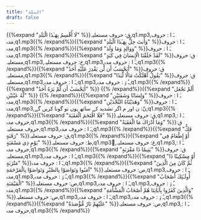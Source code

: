 ```yaml
---
title: "البلد"
draft: false
---
```

 {{%expand "لَا أُقْسِمُ بِهَـٰذَا الْبَلَدِ" %}}ق: حروف مستعلیہ,q1.mp3,ـَ ا :  حروف مدہ,q1.mp3{{% /expand%}}{{%expand "وَأَنتَ حِلٌّ بِهَـٰذَا الْبَلَدِ" %}}ـَ ا :  حروف مدہ,q1.mp3{{% /expand%}}{{%expand "وَوَالِدٍ وَمَا وَلَدَ" %}}ـَ ا :  حروف مدہ,q1.mp3{{% /expand%}}{{%expand "لَقَدْ خَلَقْنَا الْإِنسَانَ فِي كَبَدٍ" %}}ق: حروف مستعلیہ,q1.mp3,خ: حروف مستعلیہ,q1.mp3,ـَ ا :  حروف مدہ,q1.mp3{{% /expand%}}{{%expand "أَيَحْسَبُ أَن لَّن يَقْدِرَ عَلَيْهِ أَحَدٌ" %}}ق: حروف مستعلیہ,q1.mp3{{% /expand%}}{{%expand "يَقُولُ أَهْلَكْتُ مَالًا لُّبَدًا" %}}ق: حروف مستعلیہ,q1.mp3,ـَ ا :  حروف مدہ,q1.mp3,ـُ و٘ :  حروف مدہ,q1.mp3{{% /expand%}}{{%expand "أَيَحْسَبُ أَن لَّمْ يَرَهُ أَحَدٌ" %}} {{% /expand%}}{{%expand "أَلَمْ نَجْعَل لَّهُ عَيْنَيْنِ" %}} {{% /expand%}}{{%expand "وَلِسَانًا وَشَفَتَيْنِ" %}}ـَ ا :  حروف مدہ,q1.mp3{{% /expand%}}{{%expand "وَهَدَيْنَاهُ النَّجْدَيْنِ" %}}ـَ ا :  حروف مدہ,q1.mp3,نّ: ن اور م اگر تشدید کے ساتھ ہوں تو گونا کریں گے,q1.mp3{{% /expand%}}{{%expand "فَلَا اقْتَحَمَ الْعَقَبَةَ" %}}ق: حروف مستعلیہ,q1.mp3,ـَ ا :  حروف مدہ,q1.mp3{{% /expand%}}{{%expand "وَمَا أَدْرَاكَ مَا الْعَقَبَةُ" %}}ق: حروف مستعلیہ,q1.mp3,ـَ ا :  حروف مدہ,q1.mp3{{% /expand%}}{{%expand "فَكُّ رَقَبَةٍ" %}}ق: حروف مستعلیہ,q1.mp3{{% /expand%}}{{%expand "أَوْ إِطْعَامٌ فِي يَوْمٍ ذِي مَسْغَبَةٍ" %}}ط: حروف مستعلیہ,q1.mp3,ُغ: حروف مستعلیہ,q1.mp3,ـَ ا :  حروف مدہ,q1.mp3{{% /expand%}}{{%expand "يَتِيمًا ذَا مَقْرَبَةٍ" %}}ق: حروف مستعلیہ,q1.mp3,ـَ ا :  حروف مدہ,q1.mp3{{% /expand%}}{{%expand "أَوْ مِسْكِينًا ذَا مَتْرَبَةٍ" %}}ـَ ا :  حروف مدہ,q1.mp3{{% /expand%}}{{%expand "ثُمَّ كَانَ مِنَ الَّذِينَ آمَنُوا وَتَوَاصَوْا بِالصَّبْرِ وَتَوَاصَوْا بِالْمَرْحَمَةِ" %}}ص: حروف مستعلیہ,q1.mp3,ـَ ا :  حروف مدہ,q1.mp3,ـُ و٘ :  حروف مدہ,q1.mp3{{% /expand%}}{{%expand "أُولَـٰئِكَ أَصْحَابُ الْمَيْمَنَةِ" %}}ص: حروف مستعلیہ,q1.mp3,ـَ ا :  حروف مدہ,q1.mp3,ـُ و٘ :  حروف مدہ,q1.mp3{{% /expand%}}{{%expand "وَالَّذِينَ كَفَرُوا بِآيَاتِنَا هُمْ أَصْحَابُ الْمَشْأَمَةِ" %}}ص: حروف مستعلیہ,q1.mp3,ـَ ا :  حروف مدہ,q1.mp3,ـُ و٘ :  حروف مدہ,q1.mp3{{% /expand%}}{{%expand "عَلَيْهِمْ نَارٌ مُّؤْصَدَةٌ" %}}ص: حروف مستعلیہ,q1.mp3,ـَ ا :  حروف مدہ,q1.mp3{{% /expand%}}